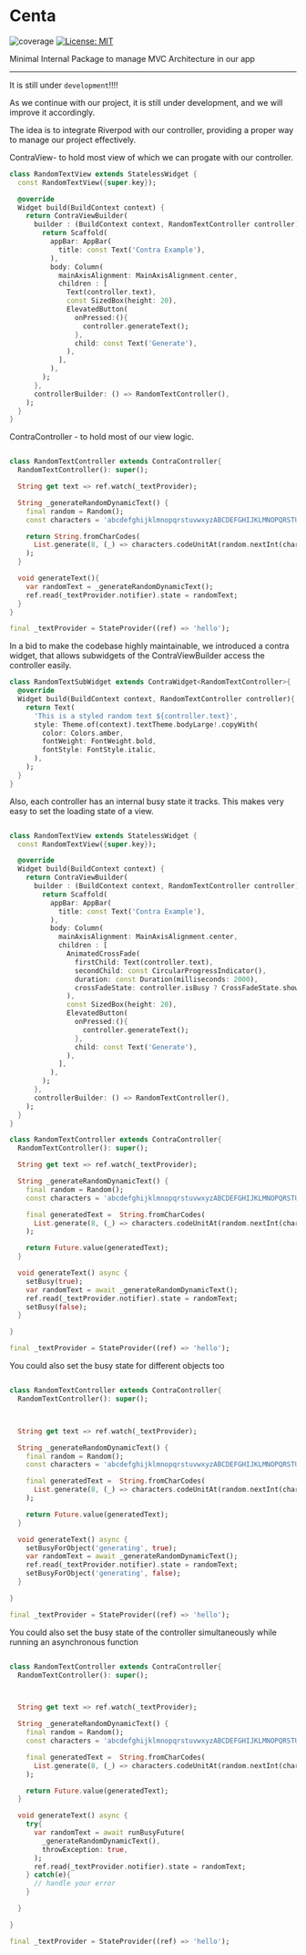 # Centa

![coverage][coverage_badge]
[![License: MIT][license_badge]][license_link]

Minimal Internal Package to manage MVC Architecture in our app

---

It is still under `development`!!!!

As we continue with our project, it is still under development, and we will improve it accordingly.

The idea is to integrate Riverpod with our controller, providing a proper way to manage our project effectively.

ContraView- to hold most view of which we can progate with our controller.

```dart
class RandomTextView extends StatelessWidget {
  const RandomTextView({super.key});

  @override
  Widget build(BuildContext context) {
    return ContraViewBuilder(
      builder : (BuildContext context, RandomTextController controller){
        return Scaffold(
          appBar: AppBar(
            title: const Text('Contra Example'),
          ),
          body: Column(
            mainAxisAlignment: MainAxisAlignment.center,
            children : [
              Text(controller.text),
              const SizedBox(height: 20),
              ElevatedButton(
                onPressed:(){
                  controller.generateText();
                },
                child: const Text('Generate'),
              ),
            ],
          ),
        );
      },
      controllerBuilder: () => RandomTextController(),
    );
  }
}

```

ContraController - to hold most of our view logic.

```dart

class RandomTextController extends ContraController{
  RandomTextController(): super();

  String get text => ref.watch(_textProvider);

  String _generateRandomDynamicText() {
    final random = Random();
    const characters = 'abcdefghijklmnopqrstuvwxyzABCDEFGHIJKLMNOPQRSTUVWXYZ0123456789';

    return String.fromCharCodes(
      List.generate(8, (_) => characters.codeUnitAt(random.nextInt(characters.length))),
    );
  }

  void generateText(){
    var randomText = _generateRandomDynamicText();
    ref.read(_textProvider.notifier).state = randomText;
  }
}

final _textProvider = StateProvider((ref) => 'hello');

```

In a bid to make the codebase highly maintainable, we introduced a contra widget, that allows subwidgets of the ContraViewBuilder access the controller easily.

```dart
class RandomTextSubWidget extends ContraWidget<RandomTextController>{
  @override
  Widget build(BuildContext context, RandomTextController controller){
    return Text(
      'This is a styled random text ${controller.text}',
      style: Theme.of(context).textTheme.bodyLarge!.copyWith(
        color: Colors.amber,
        fontWeight: FontWeight.bold,
        fontStyle: FontStyle.italic,
      ),
    );
  }
}
```

Also, each controller has an internal busy state it tracks. This makes very easy to set the loading state of a view.

```dart

class RandomTextView extends StatelessWidget {
  const RandomTextView({super.key});

  @override
  Widget build(BuildContext context) {
    return ContraViewBuilder(
      builder : (BuildContext context, RandomTextController controller){
        return Scaffold(
          appBar: AppBar(
            title: const Text('Contra Example'),
          ),
          body: Column(
            mainAxisAlignment: MainAxisAlignment.center,
            children : [
              AnimatedCrossFade(
                firstChild: Text(controller.text),
                secondChild: const CircularProgressIndicator(),
                duration: const Duration(milliseconds: 2000),
                crossFadeState: controller.isBusy ? CrossFadeState.showSecond :  CrossFadeState.showFirst,
              ),
              const SizedBox(height: 20),
              ElevatedButton(
                onPressed:(){
                  controller.generateText();
                },
                child: const Text('Generate'),
              ),
            ],
          ),
        );
      },
      controllerBuilder: () => RandomTextController(),
    );
  }
}

class RandomTextController extends ContraController{
  RandomTextController(): super();

  String get text => ref.watch(_textProvider);

  String _generateRandomDynamicText() {
    final random = Random();
    const characters = 'abcdefghijklmnopqrstuvwxyzABCDEFGHIJKLMNOPQRSTUVWXYZ0123456789';

    final generatedText =  String.fromCharCodes(
      List.generate(8, (_) => characters.codeUnitAt(random.nextInt(characters.length))),
    );

    return Future.value(generatedText);
  }

  void generateText() async {
    setBusy(true);
    var randomText = await _generateRandomDynamicText();
    ref.read(_textProvider.notifier).state = randomText;
    setBusy(false);
  }

}

final _textProvider = StateProvider((ref) => 'hello');

```

You could also set the busy state for different objects too

```dart

class RandomTextController extends ContraController{
  RandomTextController(): super();



  String get text => ref.watch(_textProvider);

  String _generateRandomDynamicText() {
    final random = Random();
    const characters = 'abcdefghijklmnopqrstuvwxyzABCDEFGHIJKLMNOPQRSTUVWXYZ0123456789';

    final generatedText =  String.fromCharCodes(
      List.generate(8, (_) => characters.codeUnitAt(random.nextInt(characters.length))),
    );

    return Future.value(generatedText);
  }

  void generateText() async {
    setBusyForObject('generating', true);
    var randomText = await _generateRandomDynamicText();
    ref.read(_textProvider.notifier).state = randomText;
    setBusyForObject('generating', false);
  }

}

final _textProvider = StateProvider((ref) => 'hello');


```

You could also set the busy state of the controller simultaneously while running an asynchronous function

```dart

class RandomTextController extends ContraController{
  RandomTextController(): super();



  String get text => ref.watch(_textProvider);

  String _generateRandomDynamicText() {
    final random = Random();
    const characters = 'abcdefghijklmnopqrstuvwxyzABCDEFGHIJKLMNOPQRSTUVWXYZ0123456789';

    final generatedText =  String.fromCharCodes(
      List.generate(8, (_) => characters.codeUnitAt(random.nextInt(characters.length))),
    );

    return Future.value(generatedText);
  }

  void generateText() async {
    try{
      var randomText = await runBusyFuture(
        _generateRandomDynamicText(),
        throwException: true,
      );
      ref.read(_textProvider.notifier).state = randomText;
    } catch(e){
      // handle your error
    }

  }

}

final _textProvider = StateProvider((ref) => 'hello');

```

[coverage_badge]: coverage_badge.svg
[flutter_localizations_link]: https://api.flutter.dev/flutter/flutter_localizations/flutter_localizations-library.html
[internationalization_link]: https://flutter.dev/docs/development/accessibility-and-localization/internationalization
[license_badge]: https://img.shields.io/badge/license-MIT-blue.svg
[license_link]: https://opensource.org/licenses/MIT
